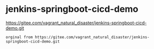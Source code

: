 # jenkins-springboot-cicd-demo



https://gitee.com/vagrant_natural_disaster/jenkins-springboot-cicd-demo.git    


```
orginal from https://gitee.com/vagrant_natural_disaster/jenkins-springboot-cicd-demo.git


```
